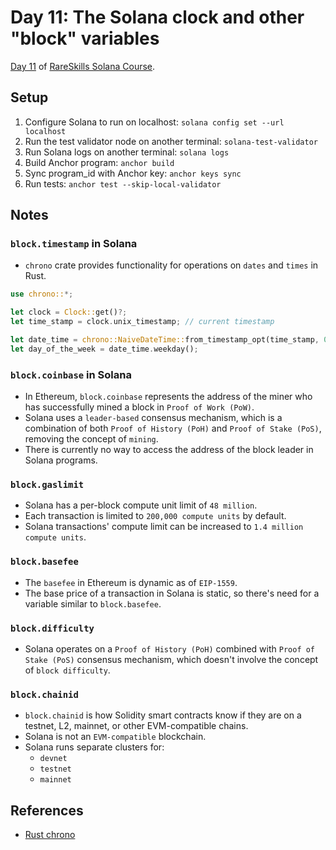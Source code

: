 # Day 11: The Solana clock and other "block" variables

[Day 11](https://www.rareskills.io/post/solana-clock) of [RareSkills Solana Course](https://www.rareskills.io/solana-tutorial).

## Setup

1. Configure Solana to run on localhost: `solana config set --url localhost`
2. Run the test validator node on another terminal: `solana-test-validator`
3. Run Solana logs on another terminal: `solana logs`
4. Build Anchor program: `anchor build`
5. Sync program_id with Anchor key: `anchor keys sync`
6. Run tests: `anchor test --skip-local-validator`

## Notes

### `block.timestamp` in Solana

- `chrono` crate provides functionality for operations on `dates` and `times` in Rust.

```rust
use chrono::*;

let clock = Clock::get()?;
let time_stamp = clock.unix_timestamp; // current timestamp

let date_time = chrono::NaiveDateTime::from_timestamp_opt(time_stamp, 0).unwrap();
let day_of_the_week = date_time.weekday();
```

### `block.coinbase` in Solana

- In Ethereum, `block.coinbase` represents the address of the miner who has successfully mined a block in `Proof of Work (PoW)`.
- Solana uses a `leader-based` consensus mechanism, which is a combination of both `Proof of History (PoH)` and `Proof of Stake (PoS)`, removing the concept of `mining`.
- There is currently no way to access the address of the block leader in Solana programs.

### `block.gaslimit`

- Solana has a per-block compute unit limit of `48 million`.
- Each transaction is limited to `200,000 compute units` by default.
- Solana transactions' compute limit can be increased to `1.4 million compute units`.

### `block.basefee`

- The `basefee` in Ethereum is dynamic as of `EIP-1559`.
- The base price of a transaction in Solana is static, so there's need for a variable similar to `block.basefee`.

### `block.difficulty`

- Solana operates on a `Proof of History (PoH)` combined with `Proof of Stake (PoS)` consensus mechanism, which doesn't involve the concept of `block difficulty`.

### `block.chainid`

- `block.chainid` is how Solidity smart contracts know if they are on a testnet, L2, mainnet, or other EVM-compatible chains.
- Solana is not an `EVM-compatible` blockchain.
- Solana runs separate clusters for:
  - `devnet`
  - `testnet`
  - `mainnet`

## References

- [Rust chrono](https://docs.rs/chrono/latest/chrono/)
